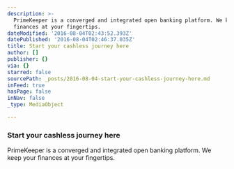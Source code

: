 ```yaml
---
description: >-
  PrimeKeeper is a converged and integrated open banking platform. We keep your
  finances at your fingertips.
dateModified: '2016-08-04T02:43:52.393Z'
datePublished: '2016-08-04T02:46:37.035Z'
title: Start your cashless journey here
author: []
publisher: {}
via: {}
starred: false
sourcePath: _posts/2016-08-04-start-your-cashless-journey-here.md
inFeed: true
hasPage: false
inNav: false
_type: MediaObject

---
```

### Start your cashless journey here

PrimeKeeper is a converged and integrated open banking platform. We keep your finances at your fingertips.